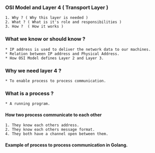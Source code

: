 ### OSI Model and Layer 4 ( Transport Layer )

    1. Why ? ( Why this layer is needed )
    2. What ? ( What is it's role and responsibilities )
    3. How ?  ( How it works )
    
### What we know or should know ?
    * IP address is used to deliver the network data to our machines.
    * Relation between IP address and Physical Address.
    * How OSI Model defines Layer 2 and Layer 3.

### Why we need layer 4 ?
    * To enable process to process communication.

### What is a process ?
    * A running program.

#### How two process communicate to each other
    1. They know each others address.
    2. They know each others message format.
    4. They both have a channel open between them.

#### Example of process to process communication in Golang.




